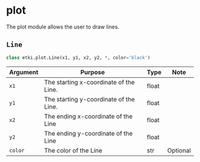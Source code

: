 # plot

The plot module allows the user to draw lines.

## `Line`
```py
class etki.plot.Line(x1, y1, x2, y2, *, color='black')
```
|Argument|Purpose|Type|Note|
|--|--|--|--|
|`x1`|The starting x-coordinate of the Line.|float|
|`y1`|The starting y-coordinate of the Line.|float|
|`x2`|The ending x-coordinate of the Line|float|
|`y2`|The ending y-coordinate of the Line|float|
|`color`|The color of the Line|str|Optional|
